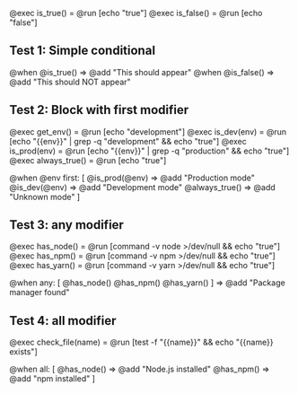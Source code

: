 @exec is_true() = @run [echo "true"]
@exec is_false() = @run [echo "false"]

## Test 1: Simple conditional
@when @is_true() => @add "This should appear"
@when @is_false() => @add "This should NOT appear"

## Test 2: Block with first modifier
@exec get_env() = @run [echo "development"]
@exec is_dev(env) = @run [echo "{{env}}" | grep -q "development" && echo "true"]
@exec is_prod(env) = @run [echo "{{env}}" | grep -q "production" && echo "true"]
@exec always_true() = @run [echo "true"]

@when @env first: [
  @is_prod(@env) => @add "Production mode"
  @is_dev(@env) => @add "Development mode"
  @always_true() => @add "Unknown mode"
]

## Test 3: any modifier
@exec has_node() = @run [command -v node >/dev/null && echo "true"]
@exec has_npm() = @run [command -v npm >/dev/null && echo "true"]
@exec has_yarn() = @run [command -v yarn >/dev/null && echo "true"]

@when any: [
  @has_node()
  @has_npm()
  @has_yarn()
] => @add "Package manager found"

## Test 4: all modifier
@exec check_file(name) = @run [test -f "{{name}}" && echo "{{name}} exists"]

@when all: [
  @has_node() => @add "Node.js installed"
  @has_npm() => @add "npm installed"
]